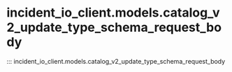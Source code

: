 # incident_io_client.models.catalog_v2_update_type_schema_request_body

::: incident_io_client.models.catalog_v2_update_type_schema_request_body
